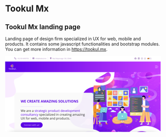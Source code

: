 # Tookul Mx

## Tookul Mx landing page

Landing page of design firm specialized in UX for web, mobile and products.
It contains some javascript functionalities and bootstrap modules.
You can get more information in https://tookul.mx.

<img src="tookul-mx.png">